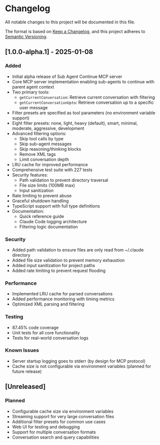 # Changelog

All notable changes to this project will be documented in this file.

The format is based on [Keep a Changelog](https://keepachangelog.com/en/1.0.0/),
and this project adheres to [Semantic Versioning](https://semver.org/spec/v2.0.0.html).

## [1.0.0-alpha.1] - 2025-01-08

### Added
- Initial alpha release of Sub Agent Continue MCP server
- Core MCP server implementation enabling sub-agents to continue with parent agent context
- Two primary tools:
  - `getCurrentConversation`: Retrieve current conversation with filtering
  - `getCurrentConversationUpto`: Retrieve conversation up to a specific user message
- Filter presets are specified as tool parameters (no environment variable support)
- Eight filter presets: none, light, heavy (default), smart, minimal, moderate, aggressive, development
- Advanced filtering options:
  - Skip tool calls by type
  - Skip sub-agent messages
  - Skip reasoning/thinking blocks
  - Remove XML tags
  - Limit conversation depth
- LRU cache for improved performance
- Comprehensive test suite with 227 tests
- Security features:
  - Path validation to prevent directory traversal
  - File size limits (100MB max)
  - Input sanitization
- Rate limiting to prevent abuse
- Graceful shutdown handling
- TypeScript support with full type definitions
- Documentation:
  - Quick reference guide
  - Claude Code logging architecture
  - Filtering logic documentation

### Security
- Added path validation to ensure files are only read from ~/.claude directory
- Added file size validation to prevent memory exhaustion
- Added input sanitization for project paths
- Added rate limiting to prevent request flooding

### Performance
- Implemented LRU cache for parsed conversations
- Added performance monitoring with timing metrics
- Optimized XML parsing and filtering

### Testing
- 87.45% code coverage
- Unit tests for all core functionality
- Tests for real-world conversation logs

### Known Issues
- Server startup logging goes to stderr (by design for MCP protocol)
- Cache size is not configurable via environment variables (planned for future release)

## [Unreleased]

### Planned
- Configurable cache size via environment variables
- Streaming support for very large conversation files
- Additional filter presets for common use cases
- Web UI for testing and debugging
- Support for multiple conversation formats
- Conversation search and query capabilities